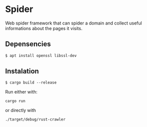 # Spider

Web spider framework that can spider a domain and collect useful informations about the pages it visits.

## Depensencies

~~~bash
$ apt install openssl libssl-dev
~~~

## Instalation

    $ cargo build --release

Run either with:

`cargo run`

or directly with

`./target/debug/rust-crawler`

